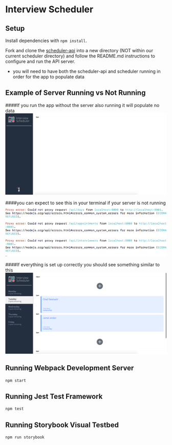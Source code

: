 # Interview Scheduler

## Setup

Install dependencies with `npm install`.

Fork and clone the [scheduler-api](https://github.com/lighthouse-labs/scheduler-api) into a new directory 
(NOT within our current scheduler directory) and follow the README.md instructions to configure and run the API server. 
  * you will need to have both the scheduler-api and scheduler running in order for the app to populate data

## Example of Server Running vs Not Running
####If you run the app without the server also running it will populate no data
!["app without data"](https://github.com/Joshua-McGee/scheduler/blob/master/docs/Without-server-api.png?raw=true)

####you can expect to see this in your terminal if your server is not running
!["error in terminal"](https://github.com/Joshua-McGee/scheduler/blob/master/docs/terminal-no-api.png?raw=true)

####If everything is set up correctly you should see something similar to this
!["working app](https://github.com/Joshua-McGee/scheduler/blob/master/docs/day-selected-example.png?raw=true)


## Running Webpack Development Server

```sh
npm start
```

## Running Jest Test Framework

```sh
npm test
```

## Running Storybook Visual Testbed

```sh
npm run storybook
```
